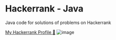 # Hackerrank - Java
Java code for solutions of problems on Hackerrank

[My Hackerrank Profile 👦](https://www.hackerrank.com/rahulbiswas12)
![image](https://user-images.githubusercontent.com/49182089/123373621-48a39e00-d5a3-11eb-9de1-05fa2a566a3c.png)
